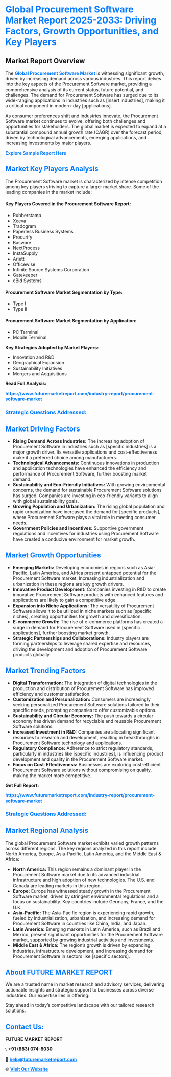 <h1 style="color: #007BFF;">Global Procurement Software Market Report 2025-2033: Driving Factors, Growth Opportunities, and Key Players</h1>

<section id="overview">
<h2>Market Report Overview</h2>
<p>The <a href="https://www.futuremarketreport.com/industry-report/procurement-software-market" style="color: #007BFF; text-decoration: none;"><strong>Global Procurement Software Market</strong></a> is witnessing significant growth, driven by increasing demand across various industries. This report delves into the key aspects of the Procurement Software market, providing a comprehensive analysis of its current status, future potential, and challenges. The demand for Procurement Software has surged due to its wide-ranging applications in industries such as [insert industries], making it a critical component in modern-day [applications].</p>
<p>As consumer preferences shift and industries innovate, the Procurement Software market continues to evolve, offering both challenges and opportunities for stakeholders. The global market is expected to expand at a substantial compound annual growth rate (CAGR) over the forecast period, driven by technological advancements, emerging applications, and increasing investments by major players.</p>
</section>

<section id="overview">
<p><a href="https://www.futuremarketreport.com/request-sample/reportId=98646" style="color: #007BFF; text-decoration: none;"><strong>Explore Sample Report Here</strong></a></p>
</section>

<section id="key-players">
<h2 style="color: #007BFF;">Market Key Players Analysis</h2>
<p>The Procurement Software market is characterized by intense competition among key players striving to capture a larger market share. Some of the leading companies in the market include:</p>
<h4>Key Players Covered in the Procurement Software Report:</h4>
<ul><li>Rubberstamp</li><li>Xeeva</li><li>Tradogram</li><li>Paperless Business Systems</li><li>Procurify</li><li>Basware</li><li>NextProcess</li><li>InstaSupply</li><li>Ariett</li><li>Officewise</li><li>Infinite Source Systems Corporation</li><li>Gatekeeper</li><li>eBid Systems</li></ul>
<h4>Procurement Software Market Segmentation by Type:</h4>
<ul><li>Type I</li><li>Type II</li></ul>

<h4>Procurement Software Market Segmentation by Application:</h4>
<ul><li>PC Terminal</li><li>Mobile Terminal</li></ul>
<p><strong>Key Strategies Adopted by Market Players:</strong></p>
<ul>
<li>Innovation and R&D</li>
<li>Geographical Expansion</li>
<li>Sustainability Initiatives</li>
<li>Mergers and Acquisitions</li>
</ul>
</section>

<section>
<p><strong>Read Full Analysis: </strong></p><a href="https://www.futuremarketreport.com/industry-report/procurement-software-market" style="color: #007BFF; text-decoration: none;"><strong>https://www.futuremarketreport.com/industry-report/procurement-software-market</strong></a>
<h3 style="color: #007BFF;">Strategic Questions Addressed:</h3>
</section>

<section id="driving-factors">
<h2 style="color: #007BFF;">Market Driving Factors</h2>
<ul>
<li><strong>Rising Demand Across Industries:</strong> The increasing adoption of Procurement Software in industries such as [specific industries] is a major growth driver. Its versatile applications and cost-effectiveness make it a preferred choice among manufacturers.</li>
<li><strong>Technological Advancements:</strong> Continuous innovations in production and application technologies have enhanced the efficiency and performance of Procurement Software, further boosting market demand.</li>
<li><strong>Sustainability and Eco-Friendly Initiatives:</strong> With growing environmental concerns, the demand for sustainable Procurement Software solutions has surged. Companies are investing in eco-friendly variants to align with global sustainability goals.</li>
<li><strong>Growing Population and Urbanization:</strong> The rising global population and rapid urbanization have increased the demand for [specific products], where Procurement Software plays a vital role in meeting consumer needs.</li>
<li><strong>Government Policies and Incentives:</strong> Supportive government regulations and incentives for industries using Procurement Software have created a conducive environment for market growth.</li>
</ul>
</section>

<section id="growth-opportunities">
<h2 style="color: #007BFF;">Market Growth Opportunities</h2>
<ul>
<li><strong>Emerging Markets:</strong> Developing economies in regions such as Asia-Pacific, Latin America, and Africa present untapped potential for the Procurement Software market. Increasing industrialization and urbanization in these regions are key growth drivers.</li>
<li><strong>Innovative Product Development:</strong> Companies investing in R&D to create innovative Procurement Software products with enhanced features and applications are likely to gain a competitive edge.</li>
<li><strong>Expansion into Niche Applications:</strong> The versatility of Procurement Software allows it to be utilized in niche markets such as [specific niches], creating opportunities for growth and diversification.</li>
<li><strong>E-commerce Growth:</strong> The rise of e-commerce platforms has created a surge in demand for Procurement Software used in [specific applications], further boosting market growth.</li>
<li><strong>Strategic Partnerships and Collaborations:</strong> Industry players are forming partnerships to leverage shared expertise and resources, driving the development and adoption of Procurement Software products globally.</li>
</ul>
</section>

<section id="trending-factors">
<h2 style="color: #007BFF;">Market Trending Factors</h2>
<ul>
<li><strong>Digital Transformation:</strong> The integration of digital technologies in the production and distribution of Procurement Software has improved efficiency and customer satisfaction.</li>
<li><strong>Customization and Personalization:</strong> Consumers are increasingly seeking personalized Procurement Software solutions tailored to their specific needs, prompting companies to offer customizable options.</li>
<li><strong>Sustainability and Circular Economy:</strong> The push towards a circular economy has driven demand for recyclable and reusable Procurement Software solutions.</li>
<li><strong>Increased Investment in R&D:</strong> Companies are allocating significant resources to research and development, resulting in breakthroughs in Procurement Software technology and applications.</li>
<li><strong>Regulatory Compliance:</strong> Adherence to strict regulatory standards, particularly in industries like [specific industries], is influencing product development and quality in the Procurement Software market.</li>
<li><strong>Focus on Cost-Effectiveness:</strong> Businesses are exploring cost-efficient Procurement Software solutions without compromising on quality, making the market more competitive.</li>
</ul>
</section>

<section>
<p><strong>Get Full Report: </strong></p><a href="https://www.futuremarketreport.com/industry-report/procurement-software-market" style="color: #007BFF; text-decoration: none;"><strong>https://www.futuremarketreport.com/industry-report/procurement-software-market</strong></a>
<h3 style="color: #007BFF;">Strategic Questions Addressed:</h3>
</section>


<section id="regional-analysis">
<h2 style="color: #007BFF;">Market Regional Analysis</h2>
<p>The global Procurement Software market exhibits varied growth patterns across different regions. The key regions analyzed in this report include North America, Europe, Asia-Pacific, Latin America, and the Middle East & Africa:</p>
<ul>
<li><strong>North America:</strong> This region remains a dominant player in the Procurement Software market due to its advanced industrial infrastructure and high adoption of new technologies. The U.S. and Canada are leading markets in this region.</li>
<li><strong>Europe:</strong> Europe has witnessed steady growth in the Procurement Software market, driven by stringent environmental regulations and a focus on sustainability. Key countries include Germany, France, and the U.K.</li>
<li><strong>Asia-Pacific:</strong> The Asia-Pacific region is experiencing rapid growth, fueled by industrialization, urbanization, and increasing demand for Procurement Software in countries like China, India, and Japan.</li>
<li><strong>Latin America:</strong> Emerging markets in Latin America, such as Brazil and Mexico, present significant opportunities for the Procurement Software market, supported by growing industrial activities and investments.</li>
<li><strong>Middle East & Africa:</strong> The region’s growth is driven by expanding industries, infrastructure development, and increasing demand for Procurement Software in sectors like [specific sectors].</li>
</ul>
</section>

<footer>
<h2 style="color: #007BFF;">About FUTURE MARKET REPORT</h2>
<p>We are a trusted name in market research and advisory services, delivering actionable insights and strategic support to businesses across diverse industries. Our expertise lies in offering:</p>

<p>Stay ahead in today’s competitive landscape with our tailored research solutions.</p>

<h2 style="color: #007BFF;">Contact Us:</h2>
<p><strong>FUTURE MARKET REPORT</strong></p>
<p>📞 <strong>+91 (883) 074-8030</strong></p>
<p>📧 <strong><a href="mailto:help@futuremarketreport.com" style="color: #007BFF;">help@futuremarketreport.com</a></strong></p>
<p>🌐 <strong><a href="https://www.futuremarketreport.com/" style="color: #007BFF;">Visit Our Website</a></strong></p>
</footer>